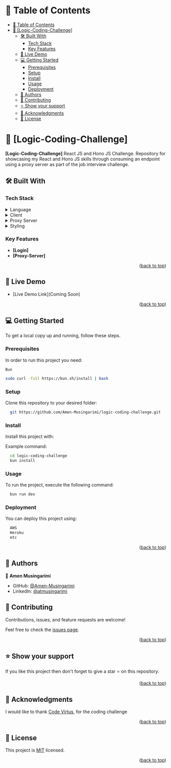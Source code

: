 # 📗 Table of Contents

- [📗 Table of Contents](#-table-of-contents)
- [📖 \[Logic-Coding-Challenge\] ](#-logic-coding-challenge-)
  - [🛠 Built With ](#-built-with-)
    - [Tech Stack ](#tech-stack-)
    - [Key Features ](#key-features-)
  - [🚀 Live Demo ](#-live-demo-)
  - [💻 Getting Started ](#-getting-started-)
    - [Prerequisites](#prerequisites)
    - [Setup](#setup)
    - [Install](#install)
    - [Usage](#usage)
    - [Deployment](#deployment)
  - [👥 Authors ](#-authors-)
  - [🤝 Contributing ](#-contributing-)
  - [⭐️ Show your support ](#️-show-your-support-)
  - [🙏 Acknowledgments ](#-acknowledgments-)
  - [📝 License ](#-license-)

<!-- PROJECT DESCRIPTION -->

# 📖 [Logic-Coding-Challenge] <a name="about-project"></a>

**[Logic-Coding-Challenge]** React JS and Hono JS Challenge. Repository for showcasing my React and Hono JS skills through consuming an endpoint using a proxy server as part of the job interview challenge.

## 🛠 Built With <a name="built-with"></a>

### Tech Stack <a name="tech-stack"></a>

<details>
  <summary>Language</summary>
  <ul>
    <li><a href="https://www.typescriptlang.org/">TypeScript</a></li>
  </ul>
</details>

<details>
  <summary>Client</summary>
  <ul>
    <li><a href="https://react.dev/">React JS</a></li>
    <li><a href="https://vitejs.dev/">Vite</a></li>
  </ul>
</details>

<details>
  <summary>Proxy Server</summary>
  <ul>
    <li><a href="https://hono.dev/docs/getting-started/basic">Hono</a></li>
  </ul>
</details>

<details>
<summary>Styling</summary>
  <ul>
    <li><a href="https://tailwindui.com/">Tailwind CSS</a></li>
  </ul>
</details>

<!-- Features -->

### Key Features <a name="key-features"></a>

- **[Login]**
- **[Proxy-Server]**

<p align="right">(<a href="#readme-top">back to top</a>)</p>

<!-- LIVE DEMO -->

## 🚀 Live Demo <a name="live-demo"></a>

- [Live Demo Link](Coming Soon)

<p align="right">(<a href="#readme-top">back to top</a>)</p>

<!-- GETTING STARTED -->

## 💻 Getting Started <a name="getting-started"></a>

To get a local copy up and running, follow these steps.

### Prerequisites

In order to run this project you need:

```
Bun
```

```sh
sudo curl -fsSl https://bun.sh/install | bash
```

### Setup

Clone this repository to your desired folder:

```sh
  git https://github.com/Amen-Musingarimi/logic-coding-challenge.git
```

### Install

Install this project with:

Example command:

```sh
  cd logic-coding-challenge
  bun install
```

### Usage

To run the project, execute the following command:

```sh
  bun run dev
```

### Deployment

You can deploy this project using:

```sh
  AWS
  Heroku
  etc
```

<p align="right">(<a href="#readme-top">back to top</a>)</p>

<!-- AUTHORS -->

## 👥 Authors <a name="authors"></a>

👤 **Amen Musingarimi**

- GitHub: [@Amen-Musingarimi](https://github.com/Amen-Musingarimi)
- LinkedIn: [@atmusingarimi](https://www.linkedin.com/in/atmusingarimi/)

<!-- CONTRIBUTING -->

## 🤝 Contributing <a name="contributing"></a>

Contributions, issues, and feature requests are welcome!

Feel free to check the [issues page](https://github.com/Amen-Musingarimi/logic-coding-challenge/issues).

<p align="right">(<a href="#readme-top">back to top</a>)</p>

<!-- SUPPORT -->

## ⭐️ Show your support <a name="support"></a>

If you like this project then don't forget to give a star ⭐ on this repository.

<p align="right">(<a href="#readme-top">back to top</a>)</p>

<!-- ACKNOWLEDGEMENTS -->

## 🙏 Acknowledgments <a name="acknowledgements"></a>

I would like to thank [Code Virtus](https://www.logic.fyi/), for the coding challenge

<p align="right">(<a href="#readme-top">back to top</a>)</p>

<!-- LICENSE -->

## 📝 License <a name="license"></a>

This project is [MIT](LICENSE.md) licensed.

<p align="right">(<a href="#readme-top">back to top</a>)</p>
